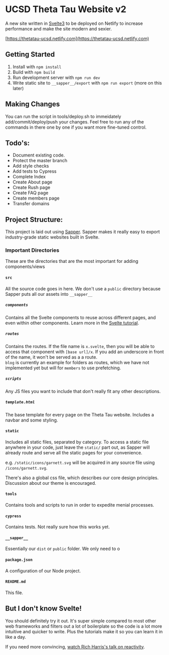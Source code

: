 # UCSD Theta Tau Website v2
 A new site written in [Svelte3]((https://svelte.dev/)) to be deployed on Netlify to increase performance and make the site modern and sexier.

 [https://thetatau-ucsd.netlify.com](https://thetatau-ucsd.netlify.com)

## Getting Started
1. Install with `npm install`
2. Build with `npm build`
3. Run development server with `npm run dev`
4. Write static site to `__sapper__/export` with `npm run export` (more on this later)

## Making Changes 
You can run the script in tools/deploy.sh to immeidately add/commit/deploy/push your changes. Feel free to run any of the commands in there one by one if you want more fine-tuned control.

## Todo's:
- Document existing code.
- Protect the master branch
- Add style checks
- Add tests to Cypress
- Complete Index
- Create About page
- Create Rush page
- Create FAQ page
- Create members page
- Transfer domains

## Project Structure:
This project is laid out using [Sapper](https://sapper.svelte.dev/). Sapper makes it really easy to export industry-grade static websites built in Svelte.

### Important Directories
These are the directories that are the most important for adding components/views

#### `src`
All the source code goes in here. We don't use a `public` directory because Sapper puts all our assets into `__sapper__`

##### `components`
Contains all the Svelte components to reuse across different pages, and even within other components. Learn more in the [Svelte tutorial](https://svelte.dev/tutorial/nested-components).

##### `routes`
Contains the routes. If the file name is `x.svelte`, then you will be able to access that component with `[base url]/x`. If you add an underscore in front of the name, it won't be served as a a route.  
`blog` is currently an example for folders as routes, which we have not implemented yet but will for `members` to use prefetching.

##### `scripts`
Any JS files you want to include that don't really fit any other descriptions.

##### `template.html`
The base template for every page on the Theta Tau website. Includes a navbar and some styling.

#### `static`
Includes all static files, separated by category. To access a static file anywhere in your code, just leave the `static/` part out, as Sapper will already route and serve all the static pages for your convenience.  

e.g. `/static/icons/garnett.svg` will be acquired in any source file using `/icons/garnett.svg`.

There's also a global css file, which describes our core design principles. Discussion about our theme is encouraged.

#### `tools`
Contains tools and scripts to run in order to expedite menial processes.

#### `cypress`
Contains tests. Not really sure how this works yet.

#### `__sapper__`
Essentially our `dist` or `public` folder. We only need to o

#### `package.json`
A configuration of our Node project.

#### `README.md`
This file.

## But I don't know Svelte!
You should definitely try it out. It's super simple compared to most other web frameworks and filters out a lot of boilerplate so the code is a lot more intuitive and quicker to write. Plus the tutorials make it so you can learn it in like a day.

If you need more convincing, [watch Rich Harris's talk on reactivity](https://www.youtube.com/watch?v=AdNJ3fydeao).
